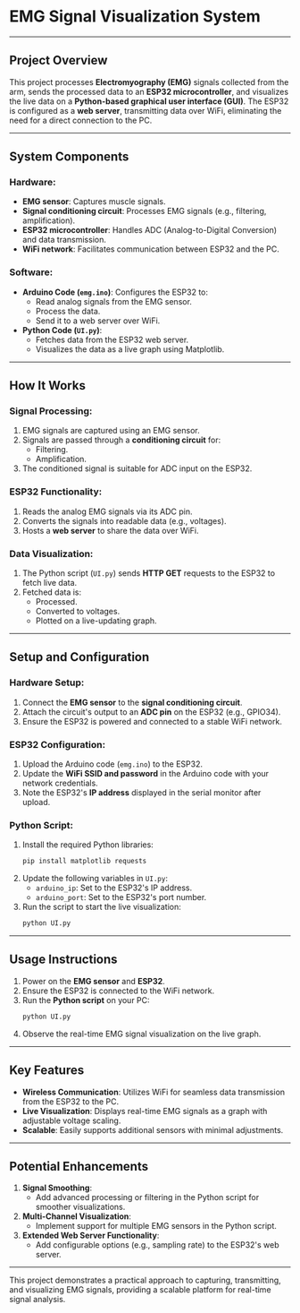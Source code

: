 # EMG Signal Visualization System

---

## Project Overview

This project processes **Electromyography (EMG)** signals collected from the arm, sends the processed data to an **ESP32 microcontroller**, and visualizes the live data on a **Python-based graphical user interface (GUI)**. The ESP32 is configured as a **web server**, transmitting data over WiFi, eliminating the need for a direct connection to the PC.

---

## System Components

### Hardware:
- **EMG sensor**: Captures muscle signals.
- **Signal conditioning circuit**: Processes EMG signals (e.g., filtering, amplification).
- **ESP32 microcontroller**: Handles ADC (Analog-to-Digital Conversion) and data transmission.
- **WiFi network**: Facilitates communication between ESP32 and the PC.

### Software:
- **Arduino Code (`emg.ino`)**: Configures the ESP32 to:
  - Read analog signals from the EMG sensor.
  - Process the data.
  - Send it to a web server over WiFi.
- **Python Code (`UI.py`)**: 
  - Fetches data from the ESP32 web server.
  - Visualizes the data as a live graph using Matplotlib.

---

## How It Works

### Signal Processing:
1. EMG signals are captured using an EMG sensor.
2. Signals are passed through a **conditioning circuit** for:
   - Filtering.
   - Amplification.
3. The conditioned signal is suitable for ADC input on the ESP32.

### ESP32 Functionality:
1. Reads the analog EMG signals via its ADC pin.
2. Converts the signals into readable data (e.g., voltages).
3. Hosts a **web server** to share the data over WiFi.

### Data Visualization:
1. The Python script (`UI.py`) sends **HTTP GET** requests to the ESP32 to fetch live data.
2. Fetched data is:
   - Processed.
   - Converted to voltages.
   - Plotted on a live-updating graph.

---

## Setup and Configuration

### Hardware Setup:
1. Connect the **EMG sensor** to the **signal conditioning circuit**.
2. Attach the circuit's output to an **ADC pin** on the ESP32 (e.g., GPIO34).
3. Ensure the ESP32 is powered and connected to a stable WiFi network.

### ESP32 Configuration:
1. Upload the Arduino code (`emg.ino`) to the ESP32.
2. Update the **WiFi SSID and password** in the Arduino code with your network credentials.
3. Note the ESP32's **IP address** displayed in the serial monitor after upload.

### Python Script:
1. Install the required Python libraries:
   ```bash
   pip install matplotlib requests
   ```
2. Update the following variables in `UI.py`:
   - `arduino_ip`: Set to the ESP32's IP address.
   - `arduino_port`: Set to the ESP32's port number.
3. Run the script to start the live visualization:
   ```bash
   python UI.py
   ```

---

## Usage Instructions

1. Power on the **EMG sensor** and **ESP32**.
2. Ensure the ESP32 is connected to the WiFi network.
3. Run the **Python script** on your PC:
   ```bash
   python UI.py
   ```
4. Observe the real-time EMG signal visualization on the live graph.

---

## Key Features

- **Wireless Communication**: Utilizes WiFi for seamless data transmission from the ESP32 to the PC.
- **Live Visualization**: Displays real-time EMG signals as a graph with adjustable voltage scaling.
- **Scalable**: Easily supports additional sensors with minimal adjustments.

---

## Potential Enhancements

1. **Signal Smoothing**:
   - Add advanced processing or filtering in the Python script for smoother visualizations.
2. **Multi-Channel Visualization**:
   - Implement support for multiple EMG sensors in the Python script.
3. **Extended Web Server Functionality**:
   - Add configurable options (e.g., sampling rate) to the ESP32's web server.

---

This project demonstrates a practical approach to capturing, transmitting, and visualizing EMG signals, providing a scalable platform for real-time signal analysis.
